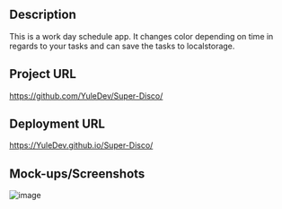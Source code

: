 ## Description 
This is a work day schedule app. It changes color depending on time in regards to your tasks and can save the tasks to localstorage.

## Project URL
https://github.com/YuleDev/Super-Disco/

## Deployment URL
https://YuleDev.github.io/Super-Disco/

## Mock-ups/Screenshots
![image](https://user-images.githubusercontent.com/95316362/150649150-27981d2e-19fb-4174-aa3a-48f69a9130c4.png)
